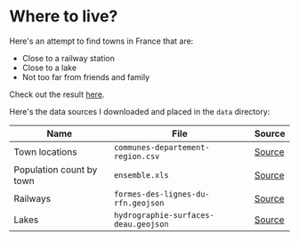 # Where to live?

Here's an attempt to find towns in France that are:

- Close to a railway station
- Close to a lake
- Not too far from friends and family

Check out the result [here](https://maxhalford.github.io/where-to-live/).

Here's the data sources I downloaded and placed in the `data` directory:

| Name                     | File                                 | Source                                                                                                |
| ------------------------ | ------------------------------------ | ----------------------------------------------------------------------------------------------------- |
| Town locations           | `communes-departement-region.csv`    | [Source](https://www.data.gouv.fr/fr/datasets/communes-de-france-base-des-codes-postaux/)             |
| Population count by town | `ensemble.xls`                       | [Source](https://www.insee.fr/fr/statistiques/2387611?sommaire=2119504)                               |
| Railways                 | `formes-des-lignes-du-rfn.geojson`   | [Source](https://www.data.gouv.fr/fr/datasets/fichier-de-formes-des-lignes-du-reseau-ferre-national/) |
| Lakes                    | `hydrographie-surfaces-deau.geojson` | [Source](https://public.opendatasoft.com/explore/dataset/hydrographie-surfaces-deau/information/)     |
